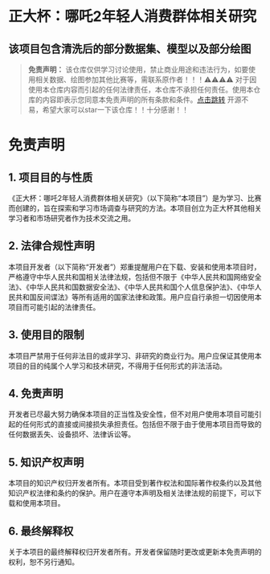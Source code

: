 正大杯：哪吒2年轻人消费群体相关研究
====
该项目包含清洗后的部分数据集、模型以及部分绘图
----
> **免责声明：**
>该仓库仅供学习讨论使用，禁止商业用途和违法行为，如要使用相关数据、绘图参加其他比赛等，需联系原作者！！！⚠️⚠️⚠️⚠️
>对于因使用本仓库内容而引起的任何法律责任，本仓库不承担任何责任。使用本仓库的内容即表示您同意本免责声明的所有条款和条件。[点击跳转](#disclaimer)
>开源不易，希望大家可以star一下该仓库！！十分感谢！！


# 免责声明
<div id="disclaimer"> 

## 1. 项目目的与性质
《正大杯：哪吒2年轻人消费群体相关研究》（以下简称“本项目”）是为学习、比赛而创建的，旨在探索和学习市场调查与研究的方法。本项目创立为正大杯其他相关学习者和市场研究者作为技术交流之用。

## 2. 法律合规性声明
本项目开发者（以下简称“开发者”）郑重提醒用户在下载、安装和使用本项目时，严格遵守中华人民共和国相关法律法规，包括但不限于《中华人民共和国网络安全法》、《中华人民共和国数据安全法》、《中华人民共和国个人信息保护法》、《中华人民共和国反间谍法》等所有适用的国家法律和政策。用户应自行承担一切因使用本项目而可能引起的法律责任。

## 3. 使用目的限制
本项目严禁用于任何非法目的或非学习、非研究的商业行为。用户应保证其使用本项目的目的纯属个人学习和技术研究，不得用于任何形式的非法活动。

## 4. 免责声明
开发者已尽最大努力确保本项目的正当性及安全性，但不对用户使用本项目可能引起的任何形式的直接或间接损失承担责任。包括但不限于由于使用本项目而导致的任何数据丢失、设备损坏、法律诉讼等。

## 5. 知识产权声明
本项目的知识产权归开发者所有。本项目受到著作权法和国际著作权条约以及其他知识产权法律和条约的保护。用户在遵守本声明及相关法律法规的前提下，可以下载和使用本项目。

## 6. 最终解释权
关于本项目的最终解释权归开发者所有。开发者保留随时更改或更新本免责声明的权利，恕不另行通知。
</div>
